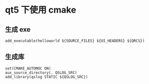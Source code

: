# qt5 下使用 cmake


## 生成 exe

```
add_executable(helloworld ${SOURCE_FILES} ${UI_HEADERS} ${QRCS})
```

## 生成库

```
set(CMAKE_AUTOMOC ON)
aux_source_directory(. QSLOG_SRC)
add_library(qslog STATIC ${QSLOG_SRC})
```